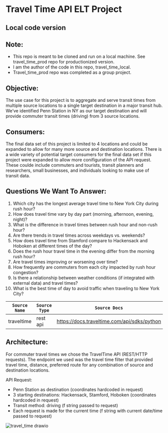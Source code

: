 # **Travel Time API ELT Project**
## Local code version

## Note: 
- This repo is meant to be cloned and run on a local machine. See travel_time_prod repo for productionized version.
- I am the author of the code in this repo, travel_time_local.
- Travel_time_prod repo was completed as a group project.


## Objective:
The use case for this project is to aggregate and serve transit times from multiple source locations to a single target destination in a major transit hub. We’ve identified Penn Station in NY as our target destination and will provide commuter transit times (driving) from 3 source locations. 



## Consumers:
The final data set of this project is limited to 4 locations and could be expanded to allow for many more source and destination locations. There is a wide variety of potential target consumers for the final data set if this project were expanded to allow more conifiguration of the API request. These coulde include commuters and tourists, transit planners and researchers, small businesses, and individuals looking to make use of transit data.


## Questions We Want To Answer:
1) Which city has the longest average travel time to New York City during rush hour?
2) How does travel time vary by day part (morning, afternoon, evening, night)?
3) What is the difference in travel times between rush hour and non-rush hour?
4) Are there trends in travel times across weekdays vs. weekends?
5) How does travel time from Stamford compare to Hackensack and Hoboken at different times of the day?
6) Does the rush hour travel time in the evening differ from the morning rush hour?
7) Are travel times improving or worsening over time?
8) How frequently are commuters from each city impacted by rush hour congestion?
9) Is there a relationship between weather conditions (if integrated with external data) and travel times?
10) What is the best time of day to avoid traffic when traveling to New York City?


| `Source Name`  | `Source Type` | `Source Docs`                               | `Endpoint` |
| -------------  | ------------- | ------------                                | -----------|
|  traveltime    | rest api      | https://docs.traveltime.com/api/sdks/python | https://docs.traveltime.com/api/reference/travel-time-distance-matrix|


## Architecture:
For commuter travel times we chose the TravelTime API (REST/HTTP requests). The endpoint we used was the travel time filter that provided travel time, distance, preferred route for any combination of source and destination locations. 

API Request:
- Penn Station as destination (coordinates hardcoded in request)
- 3 starting destinations: Hackensack, Stamford, Hoboken (coordinates hardcoded in request)
- Transit method: driving (f string passed to request)
- Each request is made for the current time (f string with current date/time passed to request)

![travel_time drawio](https://github.com/user-attachments/assets/0518f360-bdd2-4ec6-b52d-08cd18954aff)
